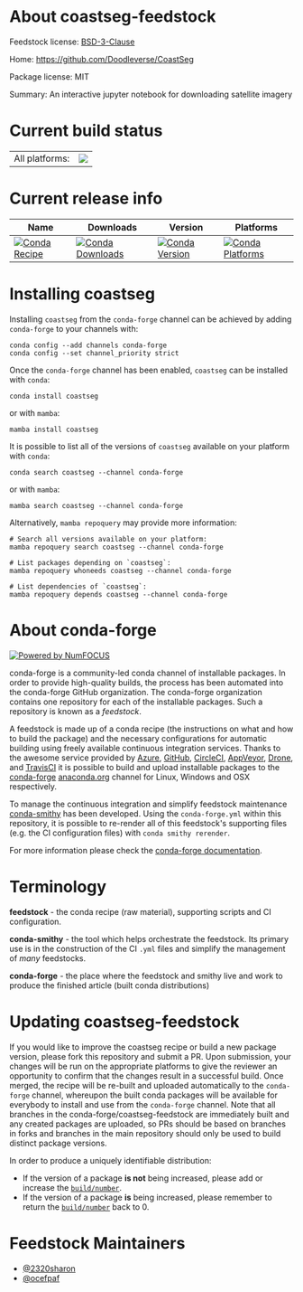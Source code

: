 About coastseg-feedstock
========================

Feedstock license: [BSD-3-Clause](https://github.com/conda-forge/coastseg-feedstock/blob/main/LICENSE.txt)

Home: https://github.com/Doodleverse/CoastSeg

Package license: MIT

Summary: An interactive jupyter notebook for downloading satellite imagery

Current build status
====================


<table><tr><td>All platforms:</td>
    <td>
      <a href="https://dev.azure.com/conda-forge/feedstock-builds/_build/latest?definitionId=20137&branchName=main">
        <img src="https://dev.azure.com/conda-forge/feedstock-builds/_apis/build/status/coastseg-feedstock?branchName=main">
      </a>
    </td>
  </tr>
</table>

Current release info
====================

| Name | Downloads | Version | Platforms |
| --- | --- | --- | --- |
| [![Conda Recipe](https://img.shields.io/badge/recipe-coastseg-green.svg)](https://anaconda.org/conda-forge/coastseg) | [![Conda Downloads](https://img.shields.io/conda/dn/conda-forge/coastseg.svg)](https://anaconda.org/conda-forge/coastseg) | [![Conda Version](https://img.shields.io/conda/vn/conda-forge/coastseg.svg)](https://anaconda.org/conda-forge/coastseg) | [![Conda Platforms](https://img.shields.io/conda/pn/conda-forge/coastseg.svg)](https://anaconda.org/conda-forge/coastseg) |

Installing coastseg
===================

Installing `coastseg` from the `conda-forge` channel can be achieved by adding `conda-forge` to your channels with:

```
conda config --add channels conda-forge
conda config --set channel_priority strict
```

Once the `conda-forge` channel has been enabled, `coastseg` can be installed with `conda`:

```
conda install coastseg
```

or with `mamba`:

```
mamba install coastseg
```

It is possible to list all of the versions of `coastseg` available on your platform with `conda`:

```
conda search coastseg --channel conda-forge
```

or with `mamba`:

```
mamba search coastseg --channel conda-forge
```

Alternatively, `mamba repoquery` may provide more information:

```
# Search all versions available on your platform:
mamba repoquery search coastseg --channel conda-forge

# List packages depending on `coastseg`:
mamba repoquery whoneeds coastseg --channel conda-forge

# List dependencies of `coastseg`:
mamba repoquery depends coastseg --channel conda-forge
```


About conda-forge
=================

[![Powered by
NumFOCUS](https://img.shields.io/badge/powered%20by-NumFOCUS-orange.svg?style=flat&colorA=E1523D&colorB=007D8A)](https://numfocus.org)

conda-forge is a community-led conda channel of installable packages.
In order to provide high-quality builds, the process has been automated into the
conda-forge GitHub organization. The conda-forge organization contains one repository
for each of the installable packages. Such a repository is known as a *feedstock*.

A feedstock is made up of a conda recipe (the instructions on what and how to build
the package) and the necessary configurations for automatic building using freely
available continuous integration services. Thanks to the awesome service provided by
[Azure](https://azure.microsoft.com/en-us/services/devops/), [GitHub](https://github.com/),
[CircleCI](https://circleci.com/), [AppVeyor](https://www.appveyor.com/),
[Drone](https://cloud.drone.io/welcome), and [TravisCI](https://travis-ci.com/)
it is possible to build and upload installable packages to the
[conda-forge](https://anaconda.org/conda-forge) [anaconda.org](https://anaconda.org/)
channel for Linux, Windows and OSX respectively.

To manage the continuous integration and simplify feedstock maintenance
[conda-smithy](https://github.com/conda-forge/conda-smithy) has been developed.
Using the ``conda-forge.yml`` within this repository, it is possible to re-render all of
this feedstock's supporting files (e.g. the CI configuration files) with ``conda smithy rerender``.

For more information please check the [conda-forge documentation](https://conda-forge.org/docs/).

Terminology
===========

**feedstock** - the conda recipe (raw material), supporting scripts and CI configuration.

**conda-smithy** - the tool which helps orchestrate the feedstock.
                   Its primary use is in the construction of the CI ``.yml`` files
                   and simplify the management of *many* feedstocks.

**conda-forge** - the place where the feedstock and smithy live and work to
                  produce the finished article (built conda distributions)


Updating coastseg-feedstock
===========================

If you would like to improve the coastseg recipe or build a new
package version, please fork this repository and submit a PR. Upon submission,
your changes will be run on the appropriate platforms to give the reviewer an
opportunity to confirm that the changes result in a successful build. Once
merged, the recipe will be re-built and uploaded automatically to the
`conda-forge` channel, whereupon the built conda packages will be available for
everybody to install and use from the `conda-forge` channel.
Note that all branches in the conda-forge/coastseg-feedstock are
immediately built and any created packages are uploaded, so PRs should be based
on branches in forks and branches in the main repository should only be used to
build distinct package versions.

In order to produce a uniquely identifiable distribution:
 * If the version of a package **is not** being increased, please add or increase
   the [``build/number``](https://docs.conda.io/projects/conda-build/en/latest/resources/define-metadata.html#build-number-and-string).
 * If the version of a package **is** being increased, please remember to return
   the [``build/number``](https://docs.conda.io/projects/conda-build/en/latest/resources/define-metadata.html#build-number-and-string)
   back to 0.

Feedstock Maintainers
=====================

* [@2320sharon](https://github.com/2320sharon/)
* [@ocefpaf](https://github.com/ocefpaf/)

